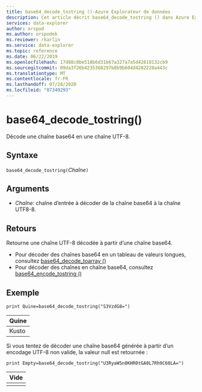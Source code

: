 ```yaml
---
title: base64_decode_tostring ()-Azure Explorateur de données
description: Cet article décrit base64_decode_tostring () dans Azure Explorateur de données.
services: data-explorer
author: orspod
ms.author: orspodek
ms.reviewer: rkarlin
ms.service: data-explorer
ms.topic: reference
ms.date: 06/22/2019
ms.openlocfilehash: 17d88c8be518b6d31b67a327a7a5d42818132cb9
ms.sourcegitcommit: 09da3f26b4235368297b8b9b604d4282228a443c
ms.translationtype: MT
ms.contentlocale: fr-FR
ms.lasthandoff: 07/28/2020
ms.locfileid: "87349293"
---
```

# <a name="base64_decode_tostring"></a>base64_decode_tostring()

Décode une chaîne base64 en une chaîne UTF-8.

## <a name="syntax"></a>Syntaxe

`base64_decode_tostring(`*Chaîne*`)`

## <a name="arguments"></a>Arguments

* *Chaîne*: chaîne d’entrée à décoder de la chaîne base64 à la chaîne UTF8-8.

## <a name="returns"></a>Retours

Retourne une chaîne UTF-8 décodée à partir d’une chaîne base64.

* Pour décoder des chaînes base64 en un tableau de valeurs longues, consultez [base64_decode_toarray ()](base64_decode_toarrayfunction.md)
* Pour décoder des chaînes en chaîne base64, consultez [base64_encode_tostring ()](base64_encode_tostringfunction.md)

## <a name="example"></a>Exemple

<!-- csl: https://help.kusto.windows.net:443/Samples -->
```kusto
print Quine=base64_decode_tostring("S3VzdG8=")
```

|Quine|
|-----|
|Kusto|

Si vous tentez de décoder une chaîne base64 générée à partir d’un encodage UTF-8 non valide, la valeur null est retournée :

<!-- csl: https://help.kusto.windows.net:443/Samples -->
```kusto
print Empty=base64_decode_tostring("U3RyaW5n0KHR0tGA0L7Rh9C60LA=")
```

|Vide|
|-----|
||
